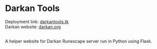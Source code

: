 <h1>Darkan Tools</h1>
Deployment link: <a href="darkantools.tk">darkantools.tk</a><br>
Darkan website: <a href="https://darkan.org/">darkan.org</a><br><br>

A helper website for Darkan Runescape server run in Python using Flask.
